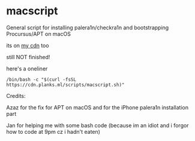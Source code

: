 # macscript
General script for installing palera1n/checkra1n and bootstrapping Procursus/APT on macOS

its on [my cdn](https://cdn.planks.ml/scripts/macscript.sh) too

still NOT finished!

here's a oneliner

`/bin/bash -c "$(curl -fsSL https://cdn.planks.ml/scripts/macscript.sh)"`

Credits: 

Azaz for the fix for APT on macOS and for the iPhone palera1n installation part

Jan for helping me with some bash code (because im an idiot and i forgor how to code at 9pm cz i hadn't eaten)
